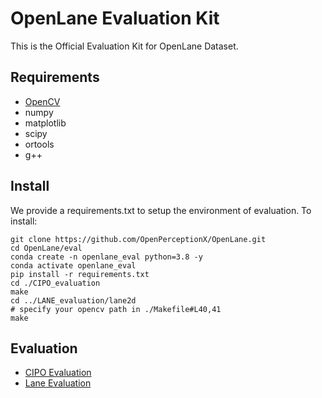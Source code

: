 # OpenLane Evaluation Kit

This is the Official Evaluation Kit for OpenLane Dataset.


##  <a name="requirement"></a> Requirements
- [OpenCV](https://github.com/opencv/opencv)
- numpy
- matplotlib
- scipy
- ortools
- g++
  
##  <a name="install"></a> Install
We provide a requirements.txt to setup the environment of evaluation. To install:
```
git clone https://github.com/OpenPerceptionX/OpenLane.git
cd OpenLane/eval
conda create -n openlane_eval python=3.8 -y
conda activate openlane_eval
pip install -r requirements.txt
cd ./CIPO_evaluation
make
cd ../LANE_evaluation/lane2d
# specify your opencv path in ./Makefile#L40,41
make
```
  
## <a name="evaluation"></a> Evaluation
- [CIPO Evaluation](CIPO_evaluation/README.md)
- [Lane Evaluation](LANE_evaluation/README.md)